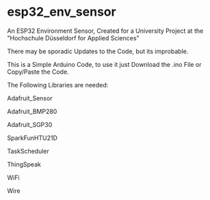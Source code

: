 # esp32_env_sensor
An ESP32 Environment Sensor, Created for a University Project at the "Hochschule Düsseldorf for Applied Sciences"

There may be sporadic Updates to the Code, but its improbable.

This is a Simple Arduino Code, to use it just Download the .ino File or Copy/Paste the Code.


The Following Libraries are needed:


Adafruit_Sensor

Adafruit_BMP280

Adafruit_SGP30

SparkFunHTU21D

TaskScheduler

ThingSpeak

WiFi

Wire

